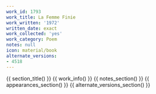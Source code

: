 ```yaml
---
work_id: 1793
work_title: La Femme Finie
work_written: '1972'
written_date: exact
work_collected: 'yes'
work_category: Poem
notes: null
icon: material/book
alternate_versions:
- 4518
---
```


{{ section_title() }}
{{ work_info() }}
{{ notes_section() }}
{{ appearances_section() }}
{{ alternate_versions_section() }}